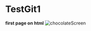 # TestGit1
**first page on html**
![chocolateScreen](https://user-images.githubusercontent.com/56201735/101184983-02640d00-365a-11eb-9820-86462295a34d.png)
